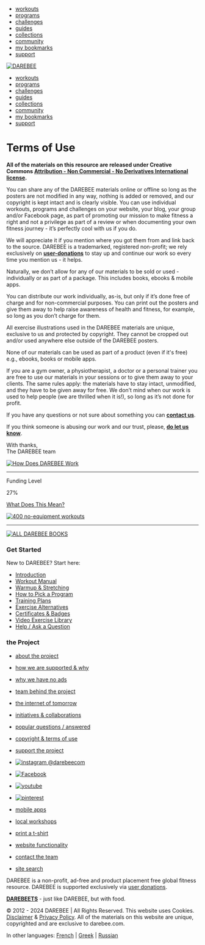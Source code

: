 * [workouts](https://darebee.com/workouts.html)
* [programs](https://darebee.com/programs.html)
* [challenges](https://darebee.com/challenges.html)
* [guides](https://darebee.com/fitness.html)
* [collections](https://darebee.com/collections.html)
* [community](https://www.community.darebee.com/)
* [my bookmarks](https://darebee.com/bookmarks.html)
* [support](https://darebee.com/support.html)

[![DAREBEE](/../images/darebee.png "DAREBEE")](https://darebee.com/)

* [workouts](https://darebee.com/workouts.html)
* [programs](https://darebee.com/programs.html)
* [challenges](https://darebee.com/challenges.html)
* [guides](https://darebee.com/fitness.html)
* [collections](https://darebee.com/collections.html)
* [community](https://www.community.darebee.com/)
* [my bookmarks](https://darebee.com/bookmarks.html)
* [support](https://darebee.com/support.html)

Terms of Use
============

**All of the materials on this resource are released under Creative Commons [Attribution - Non Commercial - No Derivatives International license](https://creativecommons.org/licenses/by-nc-nd/4.0/legalcode).**

You can share any of the DAREBEE materials online or offline so long as the posters are not modified in any way, nothing is added or removed, and our copyright is kept intact and is clearly visible. You can use individual workouts, programs and challenges on your website, your blog, your group and/or Facebook page, as part of promoting our mission to make fitness a right and not a privilege as part of a review or when documenting your own fitness journey - it’s perfectly cool with us if you do. 

We will appreciate it if you mention where you got them from and link back to the source. DAREBEE is a trademarked, registered non-profit; we rely exclusively on **[user-donations](https://darebee.com/support.html)** to stay up and continue our work so every time you mention us - it helps.

Naturally, we don’t allow for any of our materials to be sold or used - individually or as part of a package. This includes books, ebooks & mobile apps.

You can distribute our work individually, as-is, but only if it’s done free of charge and for non-commercial purposes. You can print out the posters and give them away to help raise awareness of health and fitness, for example, so long as you don’t charge for them. 

All exercise illustrations used in the DAREBEE materials are unique, exclusive to us and protected by copyright. They cannot be cropped out and/or used anywhere else outside of the DAREBEE posters. 

None of our materials can be used as part of a product (even if it's free) e.g., ebooks, books or mobile apps. 

If you are a gym owner, a physiotherapist, a doctor or a personal trainer you are free to use our materials in your sessions or to give them away to your clients. The same rules apply: the materials have to stay intact, unmodified, and they have to be given away for free. We don’t mind when our work is used to help people (we are thrilled when it is!), so long as it’s not done for profit. 

If you have any questions or not sure about something you can **[contact us](https://darebee.com/contact.html)**.

If you think someone is abusing our work and our trust, please, **[do let us know](https://darebee.com/contact.html)**.  

With thanks,  
The DAREBEE team

[![How Does DAREBEE Work](/images/promo/verylow.gif "How Does DAREBEE Work")](https://darebee.com/support.html "How Does DAREBEE Work")

* * *

Funding Level

27%

[What Does This Mean?](https://darebee.com/funding.html)

[![400 no-equipment workouts](/images/promo/books/400wods.jpg "400 no-equipment workouts")](https://darebee.com/no-equipment-workouts.html "FEATURED BOOK")

* * *

[![ALL DAREBEE BOOKS](/images/promo/books/all.jpg "ALL DAREBEE BOOKS")](https://darebee.com/paperbacks.html "ALL DAREBEE BOOKS")

### Get Started

New to DAREBEE? Start here:

* [Introduction](https://darebee.com/get-started.html)
* [Workout Manual](https://darebee.com/manual.html)
* [Warmup & Stretching](https://darebee.com/warmup-and-stretching.html)
* [How to Pick a Program](https://darebee.com/pick-a-program.html)
* [Training Plans](https://darebee.com/training-plans.html)
* [Exercise Alternatives](https://darebee.com/modifications.html)
* [Certificates & Badges](https://darebee.com/certificates.html)
* [Video Exercise Library](https://darebee.com/video.html)
* [Help / Ask a Question](https://www.community.darebee.com/forums/help-desk-ask-a-question.4/)

### the Project

* [about the project](https://darebee.com/about.html)
* [how we are supported & why](https://darebee.com/how-we-are-supported.html)
* [why we have no ads](https://darebee.com/no-ads.html)
* [team behind the project](https://darebee.com/team.html)
* [the internet of tomorrow](https://darebee.com/quality.html)
* [initiatives & collaborations](https://darebee.com/initiatives.html)
* [popular questions / answered](https://darebee.com/faq.html)
* [copyright & terms of use](https://darebee.com/terms-of-use.html)
* [support the project](https://darebee.com/support.html)

  

* [![instagram @darebeecom](/../images/socials/insta.png)](https://instagram.com/darebeecom)
* [![Facebook](/../images/socials/facebook.png)](https://www.facebook.com/darebees)
* [![youtube](/../images/socials/youtube.png)](https://www.youtube.com/c/Darebees/videos)
* [![pinterest](/../images/socials/pinterest.png)](https://www.pinterest.com/darebees)

* [mobile apps](https://darebee.com/apps.html)
* [local workshops](https://darebee.com/local.html)
* [print a t-shirt](https://darebee.com/print-a-t-shirt.html)
* [website functionality](https://darebee.com/functionality.html)
* [contact the team](https://darebee.com/contact.html)
* [site search](https://darebee.com/site-search.html)

DAREBEE is a non-profit, ad-free and product placement free global fitness resource. DAREBEE is supported exclusively via [user donations](https://darebee.com/support.html).  
  
[**DAREBEETS**](https://darebeets.com/) - just like DAREBEE, but with food.  
  
© 2012 - 2024 DAREBEE | All Rights Reserved. This website uses Cookies. [Disclaimer](https://darebee.com/disclaimer.html) & [Privacy Policy](https://darebee.com/privacy). All of the materials on this website are unique, copyrighted and are exclusive to darebee.com.

In other languages: [French](https://darebee.fr/) | [Greek](https://darebee.gr/) | [Russian](https://darebee.net/)